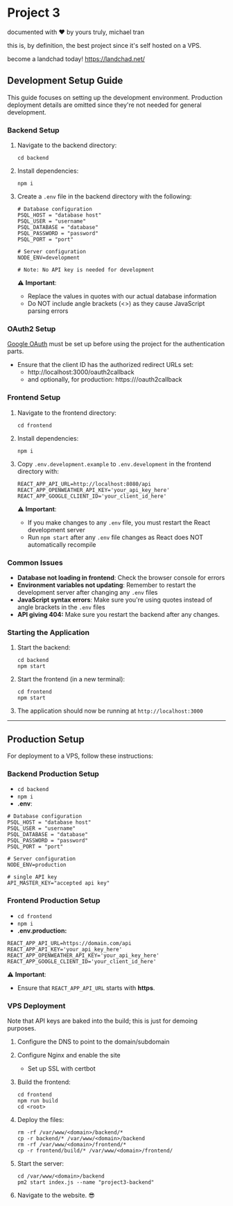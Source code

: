 # Project 3
documented with ❤️  by yours truly, michael tran

this is, by definition, the best project since it's self hosted on a VPS.

become a landchad today! https://landchad.net/

## Development Setup Guide
This guide focuses on setting up the development environment. Production deployment details are omitted since they're not needed for general development.
### Backend Setup

1. Navigate to the backend directory:
   ```
   cd backend
   ```

2. Install dependencies:
   ```
   npm i
   ```

3. Create a `.env` file in the backend directory with the following:
   ```
   # Database configuration
   PSQL_HOST = "database host"
   PSQL_USER = "username"
   PSQL_DATABASE = "database"
   PSQL_PASSWORD = "password"
   PSQL_PORT = "port"

   # Server configuration
   NODE_ENV=development
   
   # Note: No API key is needed for development
   ```
   
   ⚠️ **Important**: 
   - Replace the values in quotes with our actual database information
   - Do NOT include angle brackets (<>) as they cause JavaScript parsing errors

### OAuth2 Setup
[Google OAuth](https://developers.google.com/identity/protocols/oauth2) must be set up before using the project for the authentication parts.

- Ensure that the client ID has the authorized redirect URLs set:
  - http://localhost:3000/oauth2callback
  - and optionally, for production: https://<domain>/oauth2callback

### Frontend Setup

1. Navigate to the frontend directory:
   ```
   cd frontend
   ```

2. Install dependencies:
   ```
   npm i
   ```

3. Copy `.env.development.example` to `.env.development` in the frontend directory with:
   ```
   REACT_APP_API_URL=http://localhost:8080/api
   REACT_APP_OPENWEATHER_API_KEY='your_api_key_here'
   REACT_APP_GOOGLE_CLIENT_ID='your_client_id_here'
   ```
   
   ⚠️ **Important**:
   - If you make changes to any `.env` file, you must restart the React development server
   - Run `npm start` after any `.env` file changes as React does NOT automatically recompile

### Common Issues

- **Database not loading in frontend**: Check the browser console for errors
- **Environment variables not updating**: Remember to restart the development server after changing any `.env` files
- **JavaScript syntax errors**: Make sure you're using quotes instead of angle brackets in the `.env` files
- **API giving 404:** Make sure you restart the backend after any changes.

### Starting the Application

1. Start the backend:
   ```
   cd backend
   npm start
   ```

2. Start the frontend (in a new terminal):
   ```
   cd frontend
   npm start
   ```

3. The application should now be running at `http://localhost:3000`

---

## Production Setup

For deployment to a VPS, follow these instructions:

### Backend Production Setup
- `cd backend`
- `npm i`
- **.env**:
```
# Database configuration
PSQL_HOST = "database host"
PSQL_USER = "username"
PSQL_DATABASE = "database"
PSQL_PASSWORD = "password"
PSQL_PORT = "port"

# Server configuration
NODE_ENV=production

# single API key
API_MASTER_KEY="accepted api key"
```

### Frontend Production Setup
- `cd frontend`
- `npm i`
- **.env.production:**
```
REACT_APP_API_URL=https://domain.com/api
REACT_APP_API_KEY='your_api_key_here'
REACT_APP_OPENWEATHER_API_KEY='your_api_key_here'
REACT_APP_GOOGLE_CLIENT_ID='your_client_id_here'
```
   ⚠️ **Important**:
   - Ensure that `REACT_APP_API_URL` starts with **https**.

### VPS Deployment
Note that API keys are baked into the build; this is just for demoing purposes.

1. Configure the DNS to point to the domain/subdomain
2. Configure Nginx and enable the site
   - Set up SSL with certbot

3. Build the frontend:
   ```
   cd frontend
   npm run build
   cd <root>
   ```

4. Deploy the files:
   ```
   rm -rf /var/www/<domain>/backend/*
   cp -r backend/* /var/www/<domain>/backend
   rm -rf /var/www/<domain>/frontend/*
   cp -r frontend/build/* /var/www/<domain>/frontend/
   ```

5. Start the server:
   ```
   cd /var/www/<domain>/backend
   pm2 start index.js --name "project3-backend"
   ```

6. Navigate to the website. 😎

